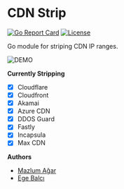 # CDN Strip
[![Go Report Card](https://goreportcard.com/badge/github.com/mazlum/cdnstrip)](https://goreportcard.com/report/github.com/mazlum/cdnstrip)  [![License](https://img.shields.io/packagist/l/doctrine/orm.svg)](https://raw.githubusercontent.com/mazlum/cdnstrip/master/LICENSE)

Go module for striping CDN IP ranges.

<img align="center" src="[https://](https://raw.githubusercontent.com/mazlum/cdnstrip/master/usage.gif)" alt="DEMO"/>

**Currently Stripping**
- [x] Cloudflare
- [x] Cloudfront
- [x] Akamai
- [x] Azure CDN
- [x] DDOS Guard
- [x] Fastly
- [x] Incapsula
- [x] Max CDN

**Authors**
- [Mazlum Ağar](https://twitter.com/mazlumagar)
- [Ege Balcı](https://twitter.com/egeblc) 
